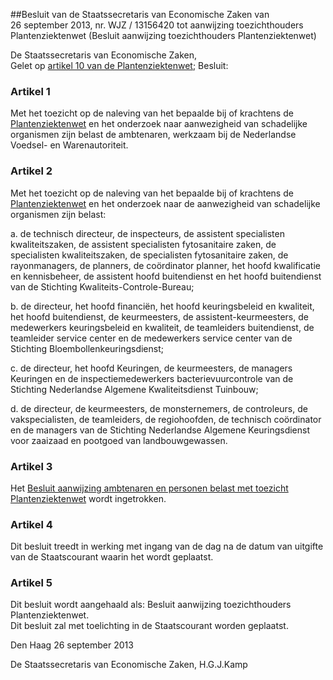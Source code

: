 <meta http-equiv='Content-Type' content='text/html; charset=utf-8' />

##Besluit van de Staatssecretaris van Economische Zaken van 26 september 2013, nr. WJZ / 13156420 tot aanwijzing toezichthouders Plantenziektenwet (Besluit aanwijzing toezichthouders Plantenziektenwet)

De Staatssecretaris van Economische Zaken,  
Gelet op [artikel 10 van de Plantenziektenwet](../../../../../../wet/plantenziektenwet/BWBR0002075/README.md);
Besluit:    

### Artikel  1  

Met het toezicht op de naleving van het bepaalde bij of krachtens de [Plantenziektenwet](../../../../../../wet/plantenziektenwet/BWBR0002075/README.md) en het onderzoek naar aanwezigheid van schadelijke organismen zijn belast de ambtenaren, werkzaam bij de Nederlandse Voedsel- en Warenautoriteit.  

### Artikel  2  

Met het toezicht op de naleving van het bepaalde bij of krachtens de [Plantenziektenwet](../../../../../../wet/plantenziektenwet/BWBR0002075/README.md) en het onderzoek naar de aanwezigheid van schadelijke organismen zijn belast: 

a. de technisch directeur, de inspecteurs, de assistent specialisten kwaliteitszaken, de assistent specialisten fytosanitaire zaken, de specialisten kwaliteitszaken, de specialisten fytosanitaire zaken, de rayonmanagers, de planners, de coördinator planner, het hoofd kwalificatie en kennisbeheer, de assistent hoofd buitendienst en het hoofd buitendienst van de Stichting Kwaliteits-Controle-Bureau;  

b. de directeur, het hoofd financiën, het hoofd keuringsbeleid en kwaliteit, het hoofd buitendienst, de keurmeesters, de assistent-keurmeesters, de medewerkers keuringsbeleid en kwaliteit, de teamleiders buitendienst, de teamleider service center en de medewerkers service center van de Stichting Bloembollenkeuringsdienst;  

c. de directeur, het hoofd Keuringen, de keurmeesters, de managers Keuringen en de inspectiemedewerkers bacterievuurcontrole van de Stichting Nederlandse Algemene Kwaliteitsdienst Tuinbouw;  

d. de directeur, de keurmeesters, de monsternemers, de controleurs, de vakspecialisten, de teamleiders, de regiohoofden, de technisch coördinator en de managers van de Stichting Nederlandse Algemene Keuringsdienst voor zaaizaad en pootgoed van landbouwgewassen.    

### Artikel  3  

Het [Besluit aanwijzing ambtenaren en personen belast met toezicht Plantenziektenwet](../../../../../../ministeriele-regeling/besluit/aanwijzing/ambtenaren/en/personen/belast/met/toezicht/etc/BWBR0022451/README.md) wordt ingetrokken.  

### Artikel  4  

Dit besluit treedt in werking met ingang van de dag na de datum van uitgifte van de Staatscourant waarin het wordt geplaatst.  

### Artikel  5  

Dit besluit wordt aangehaald als: Besluit aanwijzing toezichthouders Plantenziektenwet.  
Dit besluit zal met toelichting in de Staatscourant worden geplaatst.   

Den Haag 
26 september 2013   

De 
Staatssecretaris van Economische Zaken,
H.G.J.Kamp   
